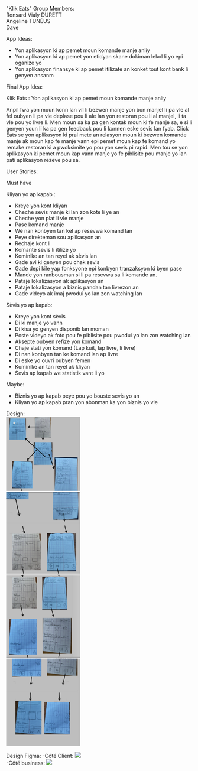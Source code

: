 "Klik Eats" 
Group Members:<br>
Ronsard Vialy DURETT<br>
Angeline TUNÉUS<br>
Dave

App Ideas:
- Yon aplikasyon  ki  ap pemet moun komande manje anliy
- Yon aplikasyon ki ap pemet yon  etidyan skane dokiman lekol li yo epi  oganize yo 
- Yon  aplikasyon finansye ki ap pemet itilizate an konket tout kont bank li genyen ansanm

Final App Idea:

Klik Eats : Yon aplikasyon  ki  ap pemet moun komande manje anliy

Anpil fwa yon moun konn lan vil li bezwen manje yon bon manjel Ii pa vle al fel oubyen li pa vle deplase pou li ale lan yon restoran pou li  al manjel, li ta vle pou yo livre li. Men moun sa ka pa gen kontak moun ki fe manje sa, e si li genyen youn li ka pa gen feedback pou li  konnen  eske sevis lan  fyab. Click Eats se yon  aplikasyon ki pral mete an relasyon moun ki bezwen komande manje ak moun kap fe manje vann epi pemet moun kap fe komand yo  remake restoran ki a pwoksimite yo pou yon sevis pi rapid. Men tou se yon aplikasyon ki pemet moun kap vann manje yo fe piblisite pou manje yo lan pati aplikasyon rezeve pou sa.

User Stories:

Must have

Kliyan yo ap kapab :
- Kreye yon kont kliyan
- Cheche sevis manje ki lan zon kote li ye an
- Cheche yon plat li vle  manje
- Pase komand manje
- Wè nan konbyen tan kel ap resevwa komand lan
- Peye direkteman sou  aplikasyon an 
- Rechaje kont li 
- Komante sevis li itilize yo
- Kominike an tan reyel ak sèvis lan
- Gade avi ki genyen pou chak sevis 
- Gade depi kile yap fonksyone epi konbyen tranzaksyon ki byen pase
- Mande yon ranbousman si li pa resevwa sa li  komande an. 
- Pataje lokalizasyon ak aplikasyon an
- Pataje lokalizasyon a biznis pandan tan livrezon an
- Gade videyo ak imaj pwodui yo lan zon watching lan


Sèvis yo ap kapab:
- Kreye yon kont sèvis
- Di ki manje yo vann
- Di kisa yo genyen disponib lan moman
- Poste videyo ak foto pou fe piblisite pou pwodui yo lan zon watching lan
- Aksepte  oubyen  refize yon  komand
- Chaje stati yon  komand (Lap kuit, lap livre, li livre)
- Di nan konbyen tan ke komand lan ap livre 
- Di eske yo ouvri oubyen femen
- Kominike an tan reyel ak kliyan
- Sevis ap kapab we statistik vant li yo 


Maybe:
- Biznis yo ap kapab peye pou yo bouste sevis yo an
- Kliyan  yo ap kapab pran yon abonman ka yon biznis yo vle



Design:<br>
<img src="Prototype page 1.png" width=200><br>
<img src="Prototype page 2.png" width=200><br>
<img src="Prototype page 3.png" width=200><br>
<img src="Prototype page 4.png" width=200><br>


Design Figma:
-Côté Client: 
<img src="Klik Eats gif Client.gif" width=200><br>
-Côté business: 
<img src="Klik Eats gif Business .gif" width=200><br>


